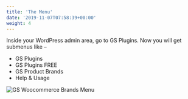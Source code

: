 ```yaml
---
title: 'The Menu'
date: '2019-11-07T07:58:39+00:00'
weight: 4
---
```


Inside your WordPress admin area, go to GS Plugins. Now you will get submenus like –

- GS Plugins
- GS Plugins FREE
- GS Product Brands
- Help & Usage

![GS Woocommerce Brands Menu](../images/woobrands_menu.png "GS Woocommerce Brands Menu")